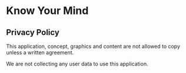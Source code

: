 # Know Your Mind

## Privacy Policy

This application, concept, graphics and content are not allowed to copy unless a written agreement. 

We are not collecting any user data to use this application.
